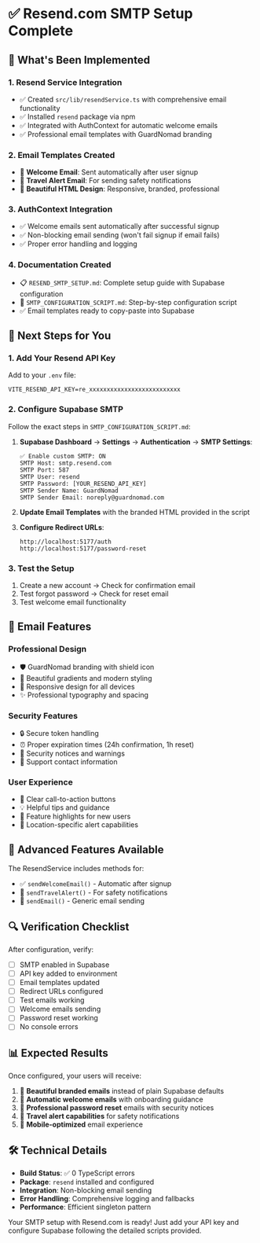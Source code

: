 # ✅ Resend.com SMTP Setup Complete

## 🎯 **What's Been Implemented**

### **1. Resend Service Integration**
- ✅ Created `src/lib/resendService.ts` with comprehensive email functionality
- ✅ Installed `resend` package via npm
- ✅ Integrated with AuthContext for automatic welcome emails
- ✅ Professional email templates with GuardNomad branding

### **2. Email Templates Created**
- 🎨 **Welcome Email**: Sent automatically after user signup
- 🚨 **Travel Alert Email**: For sending safety notifications
- 📧 **Beautiful HTML Design**: Responsive, branded, professional

### **3. AuthContext Integration**
- ✅ Welcome emails sent automatically after successful signup
- ✅ Non-blocking email sending (won't fail signup if email fails)
- ✅ Proper error handling and logging

### **4. Documentation Created**
- 📋 `RESEND_SMTP_SETUP.md`: Complete setup guide with Supabase configuration
- 🔧 `SMTP_CONFIGURATION_SCRIPT.md`: Step-by-step configuration script
- ✅ Email templates ready to copy-paste into Supabase

## 🔧 **Next Steps for You**

### **1. Add Your Resend API Key**
Add to your `.env` file:
```env
VITE_RESEND_API_KEY=re_xxxxxxxxxxxxxxxxxxxxxxxxxx
```

### **2. Configure Supabase SMTP**
Follow the exact steps in `SMTP_CONFIGURATION_SCRIPT.md`:

1. **Supabase Dashboard** → **Settings** → **Authentication** → **SMTP Settings**:
   ```
   ✅ Enable custom SMTP: ON
   SMTP Host: smtp.resend.com
   SMTP Port: 587
   SMTP User: resend
   SMTP Password: [YOUR_RESEND_API_KEY]
   SMTP Sender Name: GuardNomad
   SMTP Sender Email: noreply@guardnomad.com
   ```

2. **Update Email Templates** with the branded HTML provided in the script

3. **Configure Redirect URLs**:
   ```
   http://localhost:5177/auth
   http://localhost:5177/password-reset
   ```

### **3. Test the Setup**
1. Create a new account → Check for confirmation email
2. Test forgot password → Check for reset email  
3. Test welcome email functionality

## 🎨 **Email Features**

### **Professional Design**
- 🛡️ GuardNomad branding with shield icon
- 🌈 Beautiful gradients and modern styling
- 📱 Responsive design for all devices
- ✨ Professional typography and spacing

### **Security Features**
- 🔒 Secure token handling
- ⏰ Proper expiration times (24h confirmation, 1h reset)
- 🚨 Security notices and warnings
- 📧 Support contact information

### **User Experience**
- 🎯 Clear call-to-action buttons
- 💡 Helpful tips and guidance
- 🌟 Feature highlights for new users
- 📍 Location-specific alert capabilities

## 🚀 **Advanced Features Available**

The ResendService includes methods for:
- ✅ `sendWelcomeEmail()` - Automatic after signup
- 🚨 `sendTravelAlert()` - For safety notifications
- 📧 `sendEmail()` - Generic email sending

## 🔍 **Verification Checklist**

After configuration, verify:
- [ ] SMTP enabled in Supabase
- [ ] API key added to environment
- [ ] Email templates updated
- [ ] Redirect URLs configured
- [ ] Test emails working
- [ ] Welcome emails sending
- [ ] Password reset working
- [ ] No console errors

## 📊 **Expected Results**

Once configured, your users will receive:
1. 🎨 **Beautiful branded emails** instead of plain Supabase defaults
2. 📧 **Automatic welcome emails** with onboarding guidance
3. 🔐 **Professional password reset** emails with security notices
4. 🚨 **Travel alert capabilities** for safety notifications
5. 📱 **Mobile-optimized** email experience

## 🛠 **Technical Details**

- **Build Status**: ✅ 0 TypeScript errors
- **Package**: `resend` installed and configured
- **Integration**: Non-blocking email sending
- **Error Handling**: Comprehensive logging and fallbacks
- **Performance**: Efficient singleton pattern

Your SMTP setup with Resend.com is ready! Just add your API key and configure Supabase following the detailed scripts provided. 